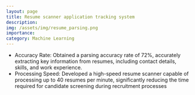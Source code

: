 ```yaml
---
layout: page
title: Resume scanner application tracking system 
description: 
img: /assets/img/resume_parsing.png
importance: 
category: Machine Learning
---
```


- Accuracy Rate: Obtained a parsing accuracy rate of 72%, accurately extracting key information from resumes, including contact details, skills, and work experience.
- Processing Speed: Developed a high-speed resume scanner capable of processing up to 40 resumes per minute, significantly reducing the time required for candidate screening during recruitment processes